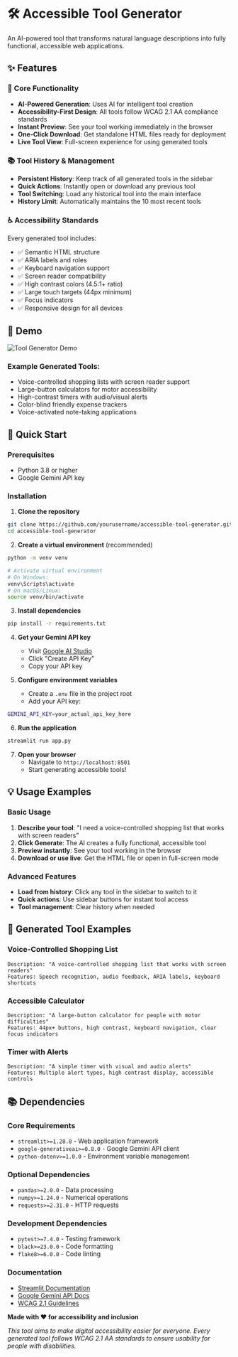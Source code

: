 # 🛠️ Accessible Tool Generator

An AI-powered tool that transforms natural language descriptions into fully functional, accessible web applications. 

## ✨ Features

### 🚀 **Core Functionality**
- **AI-Powered Generation**: Uses AI for intelligent tool creation
- **Accessibility-First Design**: All tools follow WCAG 2.1 AA compliance standards
- **Instant Preview**: See your tool working immediately in the browser
- **One-Click Download**: Get standalone HTML files ready for deployment
- **Live Tool View**: Full-screen experience for using generated tools

### 📚 **Tool History & Management**
- **Persistent History**: Keep track of all generated tools in the sidebar
- **Quick Actions**: Instantly open or download any previous tool
- **Tool Switching**: Load any historical tool into the main interface
- **History Limit**: Automatically maintains the 10 most recent tools

### ♿ **Accessibility Standards**
Every generated tool includes:
- ✅ Semantic HTML structure
- ✅ ARIA labels and roles
- ✅ Keyboard navigation support
- ✅ Screen reader compatibility
- ✅ High contrast colors (4.5:1+ ratio)
- ✅ Large touch targets (44px minimum)
- ✅ Focus indicators
- ✅ Responsive design for all devices

## 🎯 Demo

![Tool Generator Demo](https://via.placeholder.com/800x400/667eea/ffffff?text=Accessible+Tool+Generator)

### Example Generated Tools:
- Voice-controlled shopping lists with screen reader support
- Large-button calculators for motor accessibility
- High-contrast timers with audio/visual alerts
- Color-blind friendly expense trackers
- Voice-activated note-taking applications

## 🚀 Quick Start

### Prerequisites
- Python 3.8 or higher
- Google Gemini API key

### Installation

1. **Clone the repository**
```bash
git clone https://github.com/yourusername/accessible-tool-generator.git
cd accessible-tool-generator
```

2. **Create a virtual environment** (recommended)
```bash
python -m venv venv

# Activate virtual environment
# On Windows:
venv\Scripts\activate
# On macOS/Linux:
source venv/bin/activate
```

3. **Install dependencies**
```bash
pip install -r requirements.txt
```

4. **Get your Gemini API key**
   - Visit [Google AI Studio](https://makersuite.google.com/app/apikey)
   - Click "Create API Key"
   - Copy your API key

5. **Configure environment variables**
   - Create a `.env` file in the project root
   - Add your API key:
```bash
GEMINI_API_KEY=your_actual_api_key_here
```

6. **Run the application**
```bash
streamlit run app.py
```

7. **Open your browser**
   - Navigate to `http://localhost:8501`
   - Start generating accessible tools!

## 💡 Usage Examples

### Basic Usage
1. **Describe your tool**: "I need a voice-controlled shopping list that works with screen readers"
2. **Click Generate**: The AI creates a fully functional, accessible tool
3. **Preview instantly**: See your tool working in the browser
4. **Download or use live**: Get the HTML file or open in full-screen mode

### Advanced Features
- **Load from history**: Click any tool in the sidebar to switch to it
- **Quick actions**: Use sidebar buttons for instant tool access
- **Tool management**: Clear history when needed


## 🎯 Generated Tool Examples

### Voice-Controlled Shopping List
```
Description: "A voice-controlled shopping list that works with screen readers"
Features: Speech recognition, audio feedback, ARIA labels, keyboard shortcuts
```

### Accessible Calculator
```
Description: "A large-button calculator for people with motor difficulties"
Features: 44px+ buttons, high contrast, keyboard navigation, clear focus indicators
```

### Timer with Alerts
```
Description: "A simple timer with visual and audio alerts"
Features: Multiple alert types, high contrast display, accessible controls
```

## 📚 Dependencies

### Core Requirements
- `streamlit>=1.28.0` - Web application framework
- `google-generativeai>=0.8.0` - Google Gemini API client
- `python-dotenv>=1.0.0` - Environment variable management

### Optional Dependencies
- `pandas>=2.0.0` - Data processing
- `numpy>=1.24.0` - Numerical operations
- `requests>=2.31.0` - HTTP requests

### Development Dependencies
- `pytest>=7.4.0` - Testing framework
- `black>=23.0.0` - Code formatting
- `flake8>=6.0.0` - Code linting


### Documentation
- [Streamlit Documentation](https://docs.streamlit.io/)
- [Google Gemini API Docs](https://ai.google.dev/)
- [WCAG 2.1 Guidelines](https://www.w3.org/WAI/WCAG21/quickref/)



**Made with ❤️ for accessibility and inclusion**

*This tool aims to make digital accessibility easier for everyone. Every generated tool follows WCAG 2.1 AA standards to ensure usability for people with disabilities.*